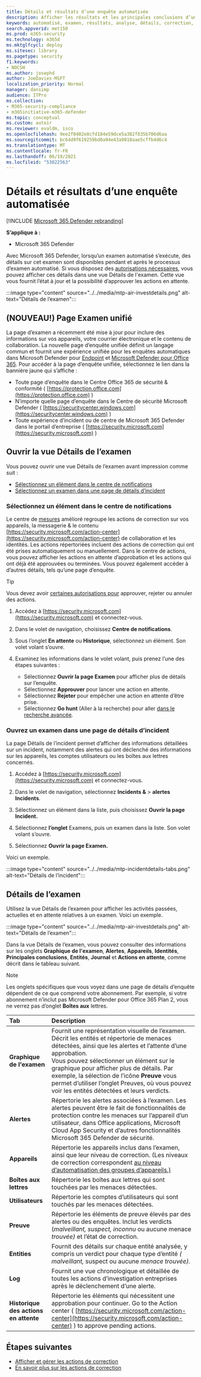 ```yaml
---
title: Détails et résultats d’une enquête automatisée
description: Afficher les résultats et les principales conclusions d’un examen automatisé dans Microsoft 365 Defender
keywords: automatisé, examen, résultats, analyse, détails, correction, autoair
search.appverid: met150
ms.prod: m365-security
ms.technology: m365d
ms.mktglfcycl: deploy
ms.sitesec: library
ms.pagetype: security
f1.keywords:
- NOCSH
ms.author: josephd
author: JoeDavies-MSFT
localization_priority: Normal
manager: dansimp
audience: ITPro
ms.collection:
- M365-security-compliance
- m365initiative-m365-defender
ms.topic: conceptual
ms.custom: autoir
ms.reviewer: evaldm, isco
ms.openlocfilehash: 9ee2f0402e8cfd184e59dce5a382f835b706d6aa
ms.sourcegitcommit: bc64d9f619259bd0a94e43a9010aae5cffb4d6c4
ms.translationtype: MT
ms.contentlocale: fr-FR
ms.lasthandoff: 06/19/2021
ms.locfileid: "53022563"
---
```

# <a name="details-and-results-of-an-automated-investigation"></a>Détails et résultats d’une enquête automatisée

[!INCLUDE [Microsoft 365 Defender rebranding](../includes/microsoft-defender.md)]

**S’applique à :**
- Microsoft 365 Defender

Avec Microsoft 365 Defender, lorsqu’un [](m365d-autoir.md) examen automatisé s’exécute, des détails sur cet examen sont disponibles pendant et après le processus d’examen automatisé. Si vous disposez des [autorisations nécessaires](m365d-action-center.md#required-permissions-for-action-center-tasks), vous pouvez afficher ces détails dans une vue Détails de l'examen. Cette vue vous fournit l’état à jour et la possibilité d’approuver les actions en attente. 

:::image type="content" source="../../media/mtp-air-investdetails.png" alt-text="Détails de l’examen":::

## <a name="new-unified-investigation-page"></a>(NOUVEAU!) Page Examen unifié

La page d’examen a récemment été mise à jour pour inclure des informations sur vos appareils, votre courrier électronique et le contenu de collaboration. La nouvelle page d’enquête unifiée définit un langage commun et fournit une expérience unifiée pour les enquêtes automatiques dans Microsoft Defender pour [Endpoint](/windows/security/threat-protection/microsoft-defender-atp/microsoft-defender-advanced-threat-protection) et [Microsoft Defender pour Office 365](../office-365-security/defender-for-office-365.md). Pour accéder à la page d’enquête unifiée, sélectionnez le lien dans la bannière jaune qui s’affiche :

- Toute page d’enquête dans le Centre Office 365 de sécurité & conformité ( [https://protection.office.com](https://protection.office.com) )
- N’importe quelle page d’enquête dans le Centre de sécurité Microsoft Defender ( [https://securitycenter.windows.com](https://securitycenter.windows.com) )
- Toute expérience d’incident ou de centre de Microsoft 365 Defender dans le portail d’entreprise ( [https://security.microsoft.com](https://security.microsoft.com) )

## <a name="open-the-investigation-details-view"></a>Ouvrir la vue Détails de l’examen

Vous pouvez ouvrir une vue Détails de l’examen avant impression comme suit :

- [Sélectionnez un élément dans le centre de notifications](#select-an-item-in-the-action-center)
- [Sélectionnez un examen dans une page de détails d’incident](#open-an-investigation-from-an-incident-details-page)

### <a name="select-an-item-in-the-action-center"></a>Sélectionnez un élément dans le centre de notifications

Le centre de [mesures](m365d-action-center.md) amélioré regroupe les actions de correction sur vos appareils, la messagerie & le contenu [https://security.microsoft.com/action-center](https://security.microsoft.com/action-center) de collaboration et les identités. [](m365d-remediation-actions.md) Les actions répertoriées incluent des actions de correction qui ont été prises automatiquement ou manuellement. Dans le centre de actions, vous pouvez afficher les actions en attente d’approbation et les actions qui ont déjà été approuvées ou terminées. Vous pouvez également accéder à d’autres détails, tels qu’une page d’enquête.

> [!TIP]
> Vous devez avoir [certaines autorisations pour](m365d-action-center.md#required-permissions-for-action-center-tasks) approuver, rejeter ou annuler des actions.

1. Accédez à [https://security.microsoft.com](https://security.microsoft.com) et connectez-vous. 

2. Dans le volet de navigation, choisissez **Centre de notifications**. 

3. Sous l’onglet **En attente** ou **Historique**, sélectionnez un élément. Son volet volant s’ouvre.

4. Examinez les informations dans le volet volant, puis prenez l’une des étapes suivantes :
   - Sélectionnez **Ouvrir la page Examen** pour afficher plus de détails sur l’enquête.
   - Sélectionnez **Approuver** pour lancer une action en attente.
   - Sélectionnez **Rejeter** pour empêcher une action en attente d’être prise.
   - Sélectionnez **Go hunt** (Aller à la recherche) pour aller [dans le recherche avancée](advanced-hunting-overview.md).

### <a name="open-an-investigation-from-an-incident-details-page"></a>Ouvrez un examen dans une page de détails d’incident

La page Détails de l’incident permet d’afficher des informations détaillées sur un incident, notamment des alertes qui ont déclenché des informations sur les appareils, les comptes utilisateurs ou les boîtes aux lettres concernés.

1. Accédez à [https://security.microsoft.com](https://security.microsoft.com) et connectez-vous. 

2. Dans le volet de navigation, sélectionnez **Incidents &**  >  **alertes Incidents**. 

3. Sélectionnez un élément dans la liste, puis choisissez **Ouvrir la page Incident.**

4. Sélectionnez **l’onglet** Examens, puis un examen dans la liste. Son volet volant s’ouvre.

5. Sélectionnez **Ouvrir la page Examen.** 

Voici un exemple.

:::image type="content" source="../../media/mtp-incidentdetails-tabs.png" alt-text="Détails de l’incident":::

## <a name="investigation-details"></a>Détails de l’examen

Utilisez la vue Détails de l’examen pour afficher les activités passées, actuelles et en attente relatives à un examen. Voici un exemple.

:::image type="content" source="../../media/mtp-air-investdetails.png" alt-text="Détails de l’examen":::

Dans la vue Détails de l’examen, vous pouvez consulter des informations sur les onglets **Graphique de l'examen**, **Alertes**, **Appareils**, **Identités**, **Principales conclusions**, **Entités**, **Journal** et **Actions en attente**, comme décrit dans le tableau suivant.

> [!NOTE]
> Les onglets spécifiques que vous voyez dans une page de détails d’enquête dépendent de ce que comprend votre abonnement. Par exemple, si votre abonnement n’inclut pas Microsoft Defender pour Office 365 Plan 2, vous ne verrez pas d’onglet **Boîtes aux** lettres.

| Tab | Description |
|:--------|:--------|
| **Graphique de l'examen**   | Fournit une représentation visuelle de l’examen. Décrit les entités et répertorie de menaces détectées, ainsi que les alertes et l’attente d’une approbation.<br/>Vous pouvez sélectionner un élément sur le graphique pour afficher plus de détails. Par exemple, la sélection de l’icône **Preuve** vous permet d’utiliser l’onglet Preuves, où vous pouvez voir les entités détectées et leurs verdicts.  |
| **Alertes**    | Répertorie les alertes associées à l’examen. Les alertes peuvent être le fait de fonctionnalités de protection contre les menaces sur l’appareil d’un utilisateur, dans Office applications, Microsoft Cloud App Security et d’autres fonctionnalités Microsoft 365 Defender de sécurité.|
| **Appareils** | Répertorie les appareils inclus dans l’examen, ainsi que leur niveau de correction. (Les niveaux de correction correspondent [au niveau d’automatisation des groupes d’appareils.)](m365d-configure-auto-investigation-response.md#review-or-change-the-automation-level-for-device-groups) |
| **Boîtes aux lettres** |Répertorie les boîtes aux lettres qui sont touchées par les menaces détectées.  |
| **Utilisateurs**  | Répertorie les comptes d’utilisateurs qui sont touchés par les menaces détectées. |
| **Preuve** | Répertorie les éléments de preuve élevés par des alertes ou des enquêtes. Inclut les verdicts (*malveillant,* *suspect,* *inconnu* ou aucune menace *trouvée)* et l’état de correction. |
| **Entities**  | Fournit des détails sur chaque entité analysée, y compris un verdict pour chaque type d’entité *(* *malveillant,* suspect ou aucune *menace trouvée).*|
|**Log**    | Fournit une vue chronologique et détaillée de toutes les actions d’investigation entreprises après le déclenchement d’une alerte.|
| **Historique des actions en attente** | Répertorie les éléments qui nécessitent une approbation pour continuer. Go to the Action center ( [https://security.microsoft.com/action-center](https://security.microsoft.com/action-center) ) to approve pending actions. |

## <a name="next-steps"></a>Étapes suivantes

- [Afficher et gérer les actions de correction](m365d-autoir-actions.md)
- [En savoir plus sur les actions de correction](m365d-remediation-actions.md)
